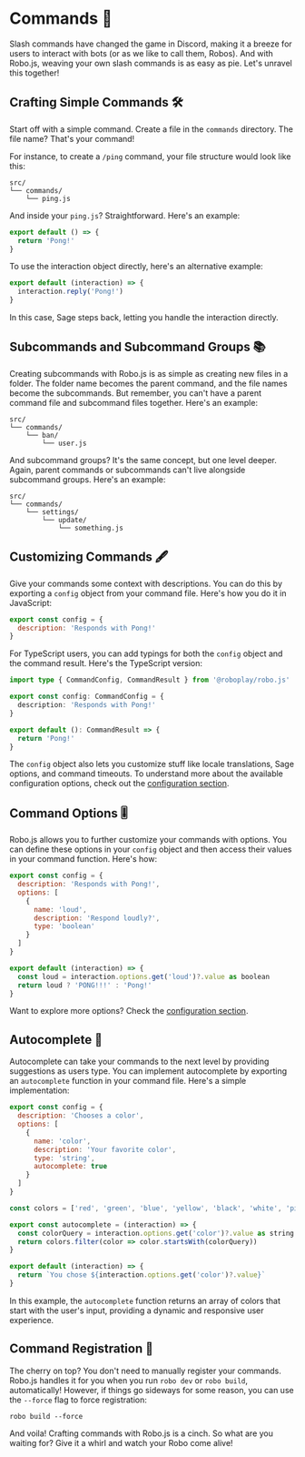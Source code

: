 # Commands 📜

Slash commands have changed the game in Discord, making it a breeze for users to interact with bots (or as we like to call them, Robos). And with Robo.js, weaving your own slash commands is as easy as pie. Let's unravel this together!

## Crafting Simple Commands 🛠️

Start off with a simple command. Create a file in the `commands` directory. The file name? That's your command! 

For instance, to create a `/ping` command, your file structure would look like this:

```plaintext
src/
└── commands/
    └── ping.js
```

And inside your `ping.js`? Straightforward. Here's an example:

```javascript
export default () => {
  return 'Pong!'
}
```

To use the interaction object directly, here's an alternative example:

```javascript
export default (interaction) => {
  interaction.reply('Pong!')
}
```
In this case, Sage steps back, letting you handle the interaction directly.

## Subcommands and Subcommand Groups 📚

Creating subcommands with Robo.js is as simple as creating new files in a folder. The folder name becomes the parent command, and the file names become the subcommands. But remember, you can't have a parent command file and subcommand files together. Here's an example:

```plaintext
src/
└── commands/
    └── ban/
        └── user.js
```

And subcommand groups? It's the same concept, but one level deeper. Again, parent commands or subcommands can't live alongside subcommand groups. Here's an example:

```plaintext
src/
└── commands/
    └── settings/
        └── update/
            └── something.js
```

## Customizing Commands 🖋️

Give your commands some context with descriptions. You can do this by exporting a `config` object from your command file. Here's how you do it in JavaScript:

```javascript
export const config = {
  description: 'Responds with Pong!'
}
```

For TypeScript users, you can add typings for both the `config` object and the command result. Here's the TypeScript version:

```typescript
import type { CommandConfig, CommandResult } from '@roboplay/robo.js'

export const config: CommandConfig = {
  description: 'Responds with Pong!'
}

export default (): CommandResult => {
  return 'Pong!'
}
```

The `config` object also lets you customize stuff like locale translations, Sage options, and command timeouts. To understand more about the available configuration options, check out the [configuration section](./config.md).

## Command Options 🎚️

Robo.js allows you to further customize your commands with options. You can define these options in your `config` object and then access their values in your command function. Here's how:

```javascript
export const config = {
  description: 'Responds with Pong!',
  options: [
    {
      name: 'loud',
      description: 'Respond loudly?',
      type: 'boolean'
    }
  ]
}

export default (interaction) => {
  const loud = interaction.options.get('loud')?.value as boolean
  return loud ? 'PONG!!!' : 'Pong!'
}
```
Want to explore more options? Check the [configuration section](./config.md).

## Autocomplete 🧠

Autocomplete can take your commands to the next level by providing suggestions as users type. You can implement autocomplete by exporting an `autocomplete` function in your command file. Here's a simple implementation:

```javascript
export const config = {
  description: 'Chooses a color',
  options: [
    {
      name: 'color',
      description: 'Your favorite color',
      type: 'string',
      autocomplete: true
    }
  ]
}

const colors = ['red', 'green', 'blue', 'yellow', 'black', 'white', 'pink', 'purple', 'brown']

export const autocomplete = (interaction) => {
  const colorQuery = interaction.options.get('color')?.value as string
  return colors.filter(color => color.startsWith(colorQuery))
}

export default (interaction) => {
  return `You chose ${interaction.options.get('color')?.value}`
}
```

In this example, the `autocomplete` function returns an array of colors that start with the user's input, providing a dynamic and responsive user experience.

## Command Registration 📝

The cherry on top? You don't need to manually register your commands. Robo.js handles it for you when you run `robo dev` or `robo build`, automatically! However, if things go sideways for some reason, you can use the `--force` flag to force registration:

```plaintext
robo build --force
```

And voila! Crafting commands with Robo.js is a cinch. So what are you waiting for? Give it a whirl and watch your Robo come alive!